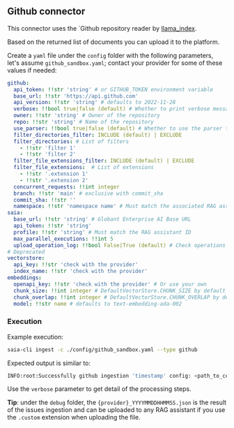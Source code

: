 ## Github connector

This connector uses the `Github repository reader by [llama_index](https://github.com/run-llama/llama_index/tree/main/llama-index-integrations/readers/llama-index-readers-github).

Based on the returned list of documents you can upload it to the platform.

Create a `yaml` file under the `config` folder with the following parameters, let's assume `github_sandbox.yaml`; contact your provider for some of these values if needed:

```yaml
github:
  api_token: !!str 'string' # or GITHUB_TOKEN environment variable
  base_url: !!str 'https://api.github.com'
  api_version: !!str 'string' # defaults to 2022-11-28
  verbose: !!bool true|false (default) # Whether to print verbose messages
  owner: !!str 'string' # Owner of the repository
  repo: !!str 'string' # Name of the repository
  use_parser: !!bool true|false (default) # Whether to use the parser to extract text from files
  filter_directories_filter: INCLUDE (default) | EXCLUDE
  filter_directories: # List of filters
    - !!str 'filter 1'
    - !!str 'filter 2'
  filter_file_extensions_filter: INCLUDE (default) | EXCLUDE
  filter_file_extensions:  # List of extensions
    - !!str '.extension 1'
    - !!str '.extension 2'
  concurrent_requests: !!int integer
  branch: !!str 'main' # exclusive with commit_sha
  commit_sha: !!str ''
  namespace: !!str 'namespace name' # Must match the associated RAG assistant, check the index section
saia:
  base_url: !!str 'string' # Globant Enterprise AI Base URL
  api_token: !!str 'string'
  profile: !!str 'string' # Must match the RAG assistant ID
  max_parallel_executions: !!int 5
  upload_operation_log: !!bool False|True (default) # Check operations LOG for detail if enabled
# Deprecated
vectorstore:
  api_key: !!str 'check with the provider'
  index_name: !!str 'check with the provider'
embeddings:
  openapi_key: !!str 'check with the provider' # Or use your own
  chunk_size: !!int integer # DefaultVectorStore.CHUNK_SIZE by default
  chunk_overlap: !!int integer # DefaultVectorStore.CHUNK_OVERLAP by default
  model: !!str name # defaults to text-embedding-ada-002
```

### Execution

Example execution:

```bash
saia-cli ingest -c ./config/github_sandbox.yaml --type github
```

Expected output is similar to:

```bash
INFO:root:Successfully github ingestion 'timestamp' config: <path_to_config.yaml>
```

Use the `verbose` parameter to get detail of the processing steps.

__Tip__: under the `debug` folder, the `{provider}_YYYYMMDDHHMMSS.json` is the result of the issues ingestion and can be uploaded to any RAG assistant if you use the `.custom` extension when uploading the file.
